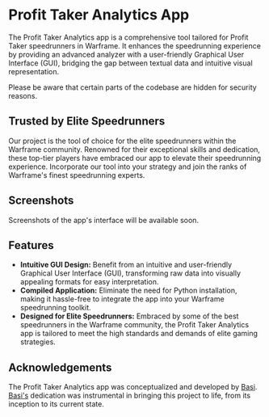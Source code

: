 # Profit Taker Analytics App

The Profit Taker Analytics app is a comprehensive tool tailored for Profit Taker speedrunners in Warframe. It enhances the speedrunning experience by providing an advanced analyzer with a user-friendly Graphical User Interface (GUI), bridging the gap between textual data and intuitive visual representation.

Please be aware that certain parts of the codebase are hidden for security reasons.

## Trusted by Elite Speedrunners

Our project is the tool of choice for the elite speedrunners within the Warframe community. Renowned for their exceptional skills and dedication, these top-tier players have embraced our app to elevate their speedrunning experience. Incorporate our tool into your strategy and join the ranks of Warframe's finest speedrunning experts.

## Screenshots

Screenshots of the app's interface will be available soon.

## Features

- **Intuitive GUI Design:** Benefit from an intuitive and user-friendly Graphical User Interface (GUI), transforming raw data into visually appealing formats for easy interpretation.
- **Compiled Application:** Eliminate the need for Python installation, making it hassle-free to integrate the app into your Warframe speedrunning toolkit.
- **Designed for Elite Speedrunners:** Embraced by some of the best speedrunners in the Warframe community, the Profit Taker Analytics app is tailored to meet the high standards and demands of elite gaming strategies.

## Acknowledgements

The Profit Taker Analytics app was conceptualized and developed by [Basi](https://github.com/Basiiii). [Basi&#39;s](https://github.com/Basiiii) dedication was instrumental in bringing this project to life, from its inception to its current state.
